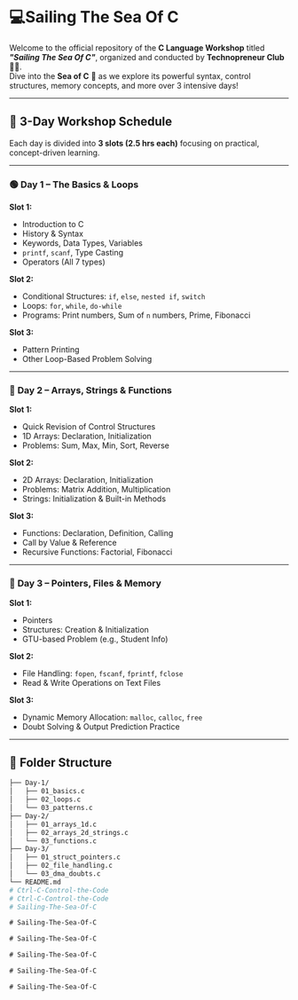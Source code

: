 ﻿# 💻Sailing The Sea Of C
Welcome to the official repository of the **C Language Workshop** titled _**"Sailing The Sea Of C"**_, organized and conducted by **Technopreneur Club** 🧑‍💻.  
Dive into the **Sea of C** 🌊 as we explore its powerful syntax, control structures, memory concepts, and more over 3 intensive days!

---

## 📅 3-Day Workshop Schedule

Each day is divided into **3 slots (2.5 hrs each)** focusing on practical, concept-driven learning.

---

### 🟢 **Day 1 – The Basics & Loops**
**Slot 1:**  
- Introduction to C  
- History & Syntax  
- Keywords, Data Types, Variables  
- `printf`, `scanf`, Type Casting  
- Operators (All 7 types)  

**Slot 2:**  
- Conditional Structures: `if`, `else`, `nested if`, `switch`  
- Loops: `for`, `while`, `do-while`  
- Programs: Print numbers, Sum of `n` numbers, Prime, Fibonacci  

**Slot 3:**  
- Pattern Printing  
- Other Loop-Based Problem Solving  

---

### 🔵 **Day 2 – Arrays, Strings & Functions**
**Slot 1:**  
- Quick Revision of Control Structures  
- 1D Arrays: Declaration, Initialization  
- Problems: Sum, Max, Min, Sort, Reverse  

**Slot 2:**  
- 2D Arrays: Declaration, Initialization  
- Problems: Matrix Addition, Multiplication  
- Strings: Initialization & Built-in Methods  

**Slot 3:**  
- Functions: Declaration, Definition, Calling  
- Call by Value & Reference  
- Recursive Functions: Factorial, Fibonacci  

---

### 🔴 **Day 3 – Pointers, Files & Memory**
**Slot 1:**  
- Pointers  
- Structures: Creation & Initialization  
- GTU-based Problem (e.g., Student Info)  

**Slot 2:**  
- File Handling: `fopen`, `fscanf`, `fprintf`, `fclose`  
- Read & Write Operations on Text Files  

**Slot 3:**  
- Dynamic Memory Allocation: `malloc`, `calloc`, `free`  
- Doubt Solving & Output Prediction Practice  

---

## 📁 Folder Structure

```bash
├── Day-1/
│   ├── 01_basics.c
│   ├── 02_loops.c
│   └── 03_patterns.c
├── Day-2/
│   ├── 01_arrays_1d.c
│   ├── 02_arrays_2d_strings.c
│   └── 03_functions.c
├── Day-3/
│   ├── 01_struct_pointers.c
│   ├── 02_file_handling.c
│   └── 03_dma_doubts.c
└── README.md
# Ctrl-C-Control-the-Code
# Ctrl-C-Control-the-Code
#   S a i l i n g - T h e - S e a - O f - C  
 #   S a i l i n g - T h e - S e a - O f - C  
 #   S a i l i n g - T h e - S e a - O f - C  
 #   S a i l i n g - T h e - S e a - O f - C  
 #   S a i l i n g - T h e - S e a - O f - C  
 #   S a i l i n g - T h e - S e a - O f - C  
 